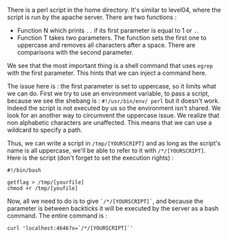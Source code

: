 There is a perl script in the home directory. It's similar to level04, where the script is run by the apache server. There are two functions :
- Function N which prints `..` if its first parameter is equal to 1 or `.`.
- Function T takes two parameters. The function sets the first one to uppercase and removes all characters after a space. There are comparisons with the second parameter.

We see that the most important thing is a shell command that uses `egrep` with the first parameter. This hints that we can inject a command here.

The issue here is : the first parameter is set to uppercase, so it limits what we can do.
First we try to use an environment variable, to pass a script, because we see the shebang is : `#!/usr/bin/env/ perl` but it doesn't work. Indeed the script is not executed by us so the environment isn't shared.
We look for an another way to circumvent the uppercase issue. We realize that non alphabetic characters are unaffected. This means that we can use a wildcard to specify a path.

Thus, we can write a script in `/tmp/[YOURSCRIPT]` and as long as the script's name is all uppercase, we'll be able to refer to it with `/*/[YOURSCRIPT]`.  
Here is the script (don't forget to set the execution rights) :
```
#!/bin/bash

getflag > /tmp/[yourfile]
chmod +r /tmp/[youfile]
```

Now, all we need to do is to give `` `/*/[YOURSCRIPT]` ``, and because the parameter is between backticks it will be executed by the server as a bash command.
The entire command is :
```
curl 'localhost:4646?x=`/*/[YOURSCRIPT]`'
```
